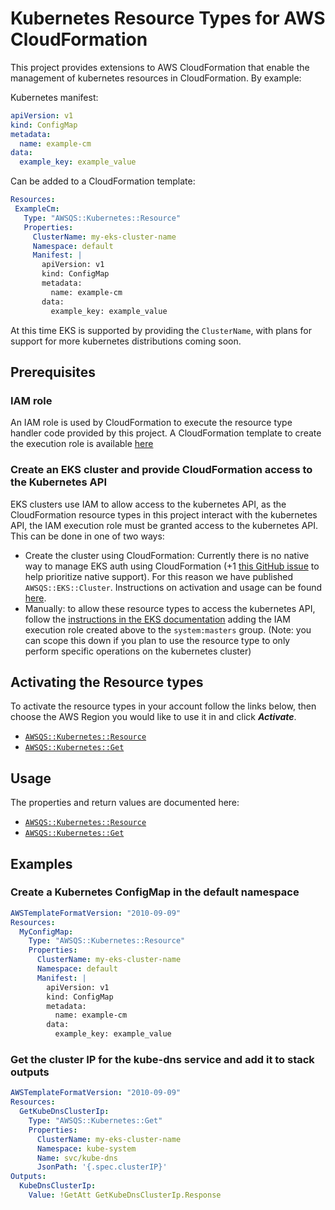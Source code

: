 # Kubernetes Resource Types for AWS CloudFormation

This project provides extensions to AWS CloudFormation that enable the management of kubernetes resources in CloudFormation. By example:

Kubernetes manifest:
```yaml
apiVersion: v1
kind: ConfigMap
metadata:
  name: example-cm
data:
  example_key: example_value
```

Can be added to a CloudFormation template:
 ```yaml
Resources:
  ExampleCm:
    Type: "AWSQS::Kubernetes::Resource"
    Properties:
      ClusterName: my-eks-cluster-name
      Namespace: default
      Manifest: | 
        apiVersion: v1
        kind: ConfigMap
        metadata:
          name: example-cm
        data:
          example_key: example_value
```
At this time EKS is supported by providing the `ClusterName`, with plans for support for more kubernetes distributions coming soon. 

## Prerequisites

### IAM role
An IAM role is used by CloudFormation to execute the resource type handler code provided by this project. A CloudFormation template to create the execution role is available [here](https://github.com/aws-quickstart/quickstart-kubernetes-resource-provider/blob/main/execution-role.template.yaml) 

### Create an EKS cluster and provide CloudFormation access to the Kubernetes API
EKS clusters use IAM to allow access to the kubernetes API, as the CloudFormation resource types in this project interact with the kubernetes API, the IAM execution role must be granted access to the kubernetes API. This can be done in one of two ways: 
 * Create the cluster using CloudFormation: Currently there is no native way to manage EKS auth using CloudFormation (+1 [this GitHub issue](https://github.com/aws/containers-roadmap/issues/554) to help prioritize native support). For this reason we have published `AWSQS::EKS::Cluster`. Instructions on activation and usage can be found [here](https://github.com/aws-quickstart/quickstart-amazon-eks-cluster-resource-provider/blob/main/README.md).
 * Manually: to allow these resource types to access the kubernetes API, follow the [instructions in the EKS documentation](https://docs.aws.amazon.com/eks/latest/userguide/add-user-role.html) adding the IAM execution role created above to the `system:masters` group. (Note: you can scope this down if you plan to use the resource type to only perform specific operations on the kubernetes cluster)

## Activating the Resource types
To activate the resource types in your account follow the links below, then choose the AWS Region you would like to use it in and click ***Activate***. 
* [`AWSQS::Kubernetes::Resource`](https://console.aws.amazon.com/cloudformation/home?region=us-east-1#/registry/public-extensions/details/schema?arn=arn:aws:cloudformation:us-east-1::type/resource/408988dff9e863704bcc72e7e13f8d645cee8311/AWSQS-Kubernetes-Resource)
* [`AWSQS::Kubernetes::Get`](https://console.aws.amazon.com/cloudformation/home?region=us-east-1#/registry/public-extensions/details/schema?arn=arn:aws:cloudformation:us-east-1::type/resource/408988dff9e863704bcc72e7e13f8d645cee8311/AWSQS-Kubernetes-Get)

## Usage
The properties and return values are documented here:
* [`AWSQS::Kubernetes::Resource`](https://github.com/aws-quickstart/quickstart-kubernetes-resource-provider/blob/main/apply/docs/README.md)
* [`AWSQS::Kubernetes::Get`](https://github.com/aws-quickstart/quickstart-kubernetes-resource-provider/blob/main/get/docs/README.md)

## Examples

### Create a Kubernetes ConfigMap in the default namespace
```yaml
AWSTemplateFormatVersion: "2010-09-09"
Resources:
  MyConfigMap:
    Type: "AWSQS::Kubernetes::Resource"
    Properties:
      ClusterName: my-eks-cluster-name
      Namespace: default
      Manifest: | 
        apiVersion: v1
        kind: ConfigMap
        metadata:
          name: example-cm
        data:
          example_key: example_value
```

### Get the cluster IP for the kube-dns service and add it to stack outputs
```yaml
AWSTemplateFormatVersion: "2010-09-09"
Resources:
  GetKubeDnsClusterIp:
    Type: "AWSQS::Kubernetes::Get"
    Properties:
      ClusterName: my-eks-cluster-name
      Namespace: kube-system
      Name: svc/kube-dns
      JsonPath: '{.spec.clusterIP}'
Outputs:
  KubeDnsClusterIp:
    Value: !GetAtt GetKubeDnsClusterIp.Response
```

